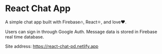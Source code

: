 # React Chat App

A simple chat app built with Firebase🔥, React⚛, and love♥.

Users can sign in through Google Auth. Message data is stored in Firebase real time database.

Site address: https://react-chat-pd.netlify.app
